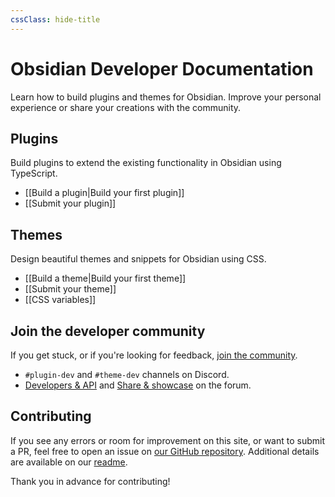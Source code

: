 ```yaml
---
cssClass: hide-title
---
```


# Obsidian Developer Documentation

Learn how to build plugins and themes for Obsidian. Improve your personal experience or share your creations with the community.

## Plugins

Build plugins to extend the existing functionality in Obsidian using TypeScript.

- [[Build a plugin|Build your first plugin]]
- [[Submit your plugin]]

## Themes

Design beautiful themes and snippets for Obsidian using CSS.

- [[Build a theme|Build your first theme]]
- [[Submit your theme]]
- [[CSS variables]]


## Join the developer community

If you get stuck, or if you're looking for feedback, [join the community](https://obsidian.md/community).

- `#plugin-dev` and `#theme-dev` channels on Discord.
- [Developers & API](https://forum.obsidian.md/c/developers-api/14) and [Share & showcase](https://forum.obsidian.md/c/share-showcase/9) on the forum.

## Contributing

If you see any errors or room for improvement on this site,
or want to submit a PR, feel free to open an issue on [our GitHub repository](https://github.com/obsidianmd/obsidian-developer-docs).
Additional details are available on our [readme](https://github.com/obsidianmd/obsidian-developer-docs#readme).

Thank you in advance for contributing!
